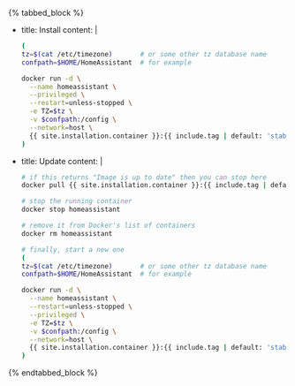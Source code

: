 {% tabbed_block %}

- title: Install
  content: |

    ```bash
    (
    tz=$(cat /etc/timezone)       # or some other tz database name
    confpath=$HOME/HomeAssistant  # for example
    
    docker run -d \
      --name homeassistant \
      --privileged \
      --restart=unless-stopped \
      -e TZ=$tz \
      -v $confpath:/config \
      --network=host \
      {{ site.installation.container }}:{{ include.tag | default: 'stable' }}
    )
    ```

- title: Update
  content: |

    ```bash
    # if this returns "Image is up to date" then you can stop here
    docker pull {{ site.installation.container }}:{{ include.tag | default: 'stable' }}
    ```

    ```bash
    # stop the running container
    docker stop homeassistant
    ```

    ```bash
    # remove it from Docker's list of containers
    docker rm homeassistant
    ```

    ```bash
    # finally, start a new one
    (
    tz=$(cat /etc/timezone)       # or some other tz database name
    confpath=$HOME/HomeAssistant  # for example
    
    docker run -d \
      --name homeassistant \
      --restart=unless-stopped \
      --privileged \
      -e TZ=$tz \
      -v $confpath:/config \
      --network=host \
      {{ site.installation.container }}:{{ include.tag | default: 'stable' }}
    )
    ```

{% endtabbed_block %}
